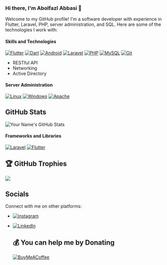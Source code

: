 
### Hi there, I'm Abolfazl Abbasi 👋

Welcome to my GitHub profile! I'm a software developer with experience in Flutter, Laravel, PHP, server administration, and SQL. Here are some of the technologies I work with:

#### Skills and Technologies

[![Flutter](https://img.shields.io/badge/Flutter-%2302569B.svg?style=flat&logo=Flutter&logoColor=white)](https://flutter.dev)
[![Dart](https://img.shields.io/badge/Dart-%2302569B.svg?style=flat&logo=Dart&logoColor=white)](https://dart.dev)
[![Android](https://img.shields.io/badge/Android-%2302569B.svg?style=flat&logo=Android&logoColor=white)](https://android.com)
[![Laravel](https://img.shields.io/badge/Laravel-%23FF2D20.svg?style=flat&logo=Laravel&logoColor=white)](https://laravel.com)
[![PHP](https://img.shields.io/badge/PHP-%23777BB4.svg?style=flat&logo=PHP&logoColor=white)](https://php.net)
[![MySQL](https://img.shields.io/badge/MySQL-%2300f.svg?style=flat&logo=mysql&logoColor=white)](http://mysql.com)
[![Git](https://img.shields.io/badge/Git-%23F05032.svg?style=flat&logo=Git&logoColor=white)](https://git-scm.com)
- RESTful API
- Networking
- Active Directory
#### Server Administration

[![Linux](https://img.shields.io/badge/Linux-%23FCC624.svg?style=flat&logo=Linux&logoColor=white)](https://www.linux.org)
[![Windows](https://img.shields.io/badge/Windows%20Server-%23FCC624.svg?style=flat&logo=Windows&logoColor=white)](https://www.microsoft.com/)
[![Apache](https://img.shields.io/badge/Apache-%23D22128.svg?style=flat&logo=Apache&logoColor=white)](https://httpd.apache.org)

## GitHub Stats

![Your Name's GitHub Stats](https://github-readme-stats.vercel.app/api?username=AbolfazlAbbasiSaeb&show_icons=true&theme=dark)


#### Frameworks and Libraries

[![Laravel](https://img.shields.io/badge/Laravel-%23FF2D20.svg?style=flat&logo=Laravel&logoColor=white)](https://laravel.com)
[![Flutter](https://img.shields.io/badge/Flutter-%2302569B.svg?style=flat&logo=Flutter&logoColor=white)](https://flutter.dev)

## 🏆 GitHub Trophies
![](https://github-profile-trophy.vercel.app/?username=AbolfazlAbbasiSaeb&theme=dracula&no-frame=false&no-bg=false&margin-w=4)

## Socials

Connect with me on other platforms:
- [![instagram](https://img.shields.io/badge/instagram-%23FCC624.svg?style=flat&logo=instagram&logoColor=red)](https://instagram.com/abolfazlphp)
- [![LinkedIn](https://img.shields.io/badge/LinkedIn-%23FCC624.svg?style=flat&logo=LinkedIn&logoColor=red)](https://www.linkedin.com/in/abolfazl-abbasi-118398244)

  ## 💰 You can help me by Donating
  [![BuyMeACoffee](https://img.shields.io/badge/Buy%20Me%20a%20Coffee-ffdd00?style=for-the-badge&logo=buy-me-a-coffee&logoColor=black)](https://buymeacoffee.com/abolfazlabbasi) 

